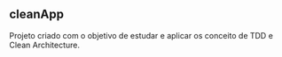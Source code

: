 ## cleanApp

Projeto criado com o objetivo de estudar e aplicar os conceito de TDD e Clean Architecture.
